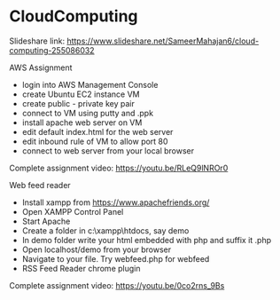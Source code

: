 # CloudComputing

Slideshare link: https://www.slideshare.net/SameerMahajan6/cloud-computing-255086032

AWS Assignment

- login into AWS Management Console
- create Ubuntu EC2 instance VM
- create public - private key pair
- connect to VM using putty and .ppk
- install apache web server on VM
- edit default index.html for the web server
- edit inbound rule of VM to allow port 80
- connect to web server from your local browser

Complete assignment video: https://youtu.be/RLeQ9lNROr0

Web feed reader
- Install xampp from https://www.apachefriends.org/ 
- Open XAMPP Control Panel
- Start Apache
- Create a folder in c:\xampp\htdocs, say demo
- In demo folder write your html embedded with php and suffix it .php
- Open localhost/demo from your browser
- Navigate to your file. Try webfeed.php for webfeed
- RSS Feed Reader chrome plugin

Complete assignment video: https://youtu.be/0co2rns_9Bs

